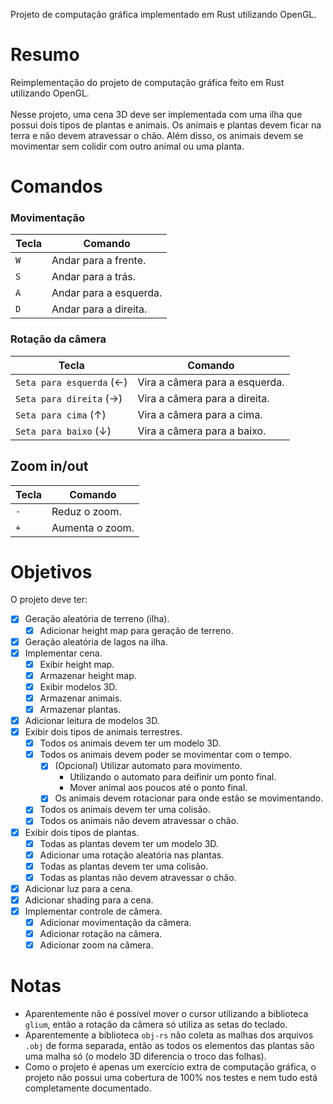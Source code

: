 Projeto de computação gráfica implementado em Rust utilizando OpenGL.

# Resumo
Reimplementação do projeto de computação gráfica feito em Rust utilizando OpenGL. <br/>
</br>
Nesse projeto, uma cena 3D deve ser implementada com uma ilha que possui dois tipos de plantas e animais. Os animais e plantas devem ficar na terra e não devem atravessar o chão. Além disso, os animais devem se movimentar sem colidir com outro animal ou uma planta.

# Comandos

### Movimentação
Tecla | Comando
|-----|--------
`W`| Andar para a frente.
`S`| Andar para a trás.
`A`| Andar para a esquerda.
`D`| Andar para a direita.

### Rotação da câmera
Tecla | Comando
|-----|--------
`Seta para esquerda` (&larr;) | Vira a câmera para a esquerda.
`Seta para direita` (&rarr;) | Vira a câmera para a direita.
`Seta para cima` (&uarr;) | Vira a câmera para a cima.
`Seta para baixo` (&darr;) | Vira a câmera para a baixo.

## Zoom in/out
Tecla | Comando
|-----|-------
`-` | Reduz o zoom.
`+` | Aumenta o zoom.

# Objetivos
O projeto deve ter: <br>
  - [X] Geração aleatória de terreno (ilha).
    - [X] Adicionar height map para geração de terreno.
  - [X] Geração aleatória de lagos na ilha.
  - [X] Implementar cena.
    - [X] Exibir height map.
    - [X] Armazenar height map.
    - [X] Exibir modelos 3D.
    - [X] Armazenar animais.
    - [X] Armazenar plantas.
  - [X] Adicionar leitura de modelos 3D.
  - [X] Exibir dois tipos de animais terrestres.
    - [X] Todos os animais devem ter um modelo 3D.
    - [X] Todos os animais devem poder se movimentar com o tempo.
      - [X] (Opcional) Utilizar automato para movimento.
        - Utilizando o automato para deifinir um ponto final.
        - Mover animal aos poucos até o ponto final.
      - [X] Os animais devem rotacionar para onde estão se movimentando.
    - [X] Todos os animais devem ter uma colisão.
    - [X] Todos os animais não devem atravessar o chão.
  - [X] Exibir dois tipos de plantas.
    - [X] Todas as plantas devem ter um modelo 3D.
    - [X] Adicionar uma rotação aleatória nas plantas.
    - [X] Todas as plantas devem ter uma colisão.
    - [X] Todas as plantas não devem atravessar o chão.
  - [X] Adicionar luz para a cena.
  - [X] Adicionar shading para a cena.
  - [X] Implementar controle de câmera.
    - [X] Adicionar movimentação da câmera.
    - [X] Adicionar rotação na câmera.
    - [X] Adicionar zoom na câmera.

# Notas
- Aparentemente não é possível mover o cursor utilizando a biblioteca `glium`, então a rotação da câmera só utiliza as setas do teclado.
- Aparentemente a biblioteca `obj-rs` não coleta as malhas dos arquivos `.obj` de forma separada, então as todos os elementos das plantas são uma malha só (o modelo 3D diferencia o troco das folhas).
- Como o projeto é apenas um exercício extra de computação gráfica, o projeto não possui uma cobertura de 100% nos testes e nem tudo está completamente documentado.
